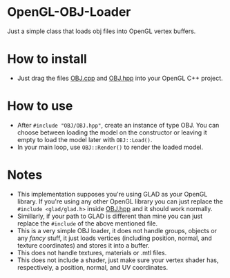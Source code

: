 # OpenGL-OBJ-Loader
Just a simple class that loads obj files into OpenGL vertex buffers.

# How to install
* Just drag the files [OBJ.cpp](OBJ/OBJ.cpp) and [OBJ.hpp](OBJ/OBJ.hpp) into your OpenGL C++ project.

# How to use
* After `#include "OBJ/OBJ.hpp"`, create an instance of type OBJ. You can choose between loading the model on the constructor or leaving it empty to load the model later with `OBJ::Load()`.
* In your main loop, use `OBJ::Render()` to render the loaded model.

# Notes
* This implementation supposes you're using GLAD as your OpenGL library. If you're using any other OpenGL library you can just replace the `#include <glad/glad.h>` inside [OBJ.hpp](OBJ/OBJ.hpp) and it should work normally.
* Simillarly, if your path to GLAD is different than mine you can just replace the `#include` of the above mentioned file.
* This is a very simple OBJ loader, it does not handle groups, objects or any _fancy_ stuff, it just loads vertices (including position, normal, and texture coordinates) and stores it into a buffer.
* This does not handle textures, materials or .mtl files.
* This does not include a shader, just make sure your vertex shader has, respectively, a position, normal, and UV coordinates.
